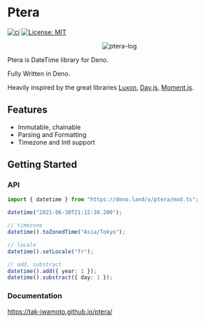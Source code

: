 # Ptera

[![ci](https://github.com/Tak-Iwamoto/ptera/actions/workflows/ci.yml/badge.svg)](https://github.com/Tak-Iwamoto/ptera/actions/workflows/ci.yml)
[![License: MIT](https://img.shields.io/badge/License-MIT-yellow.svg)](https://opensource.org/licenses/MIT)

<p align="center"><img src="https://user-images.githubusercontent.com/36841033/126178944-af402fc2-4b87-410d-9b37-9a61f8b688f5.png" alt="ptera-log"></p>

Ptera is DateTime library for Deno.

Fully Written in Deno.

Heavily inspired by the great libraries
[Luxon](https://github.com/moment/luxon),
[Day.js](https://github.com/iamkun/dayjs),
[Moment.js](https://github.com/moment/moment).

## Features

- Immutable, chainable
- Parsing and Formatting
- Timezone and Intl support

## Getting Started

### API

```typescript
import { datetime } from "https://deno.land/x/ptera/mod.ts";

datetime("2021-06-30T21:15:30.200");

// timezone
datetime().toZonedTime("Asia/Tokyo");

// locale
datetime().setLocale("fr");

// add, substract
datetime().add({ year: 1 });
datetime().substract({ day: 1 });
```

### Documentation

https://tak-iwamoto.github.io/ptera/

